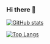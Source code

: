 ### Hi there 👋

[![GitHub stats](https://github-readme-stats.vercel.app/api?username=k14i&count_private=true&show_icons=true)](https://github.com/anuraghazra/github-readme-stats)

[![Top Langs](https://github-readme-stats.vercel.app/api/top-langs/?username=k14i&langs_count=10&hide=html&exclude_repo=k14i,k14i.github.io,dotfiles,blog,doc-in-sphinx,.sandbox,dockerfiles,homebrew)](https://github.com/anuraghazra/github-readme-stats)

